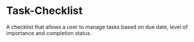 # Task-Checklist
A checklist that allows a user to manage tasks based on due date, level of importance and completion status.
